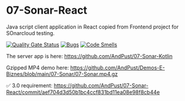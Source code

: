 # 07-Sonar-React
Java script client application in React copied from Frontend project for SOnarcloud testing.

[![Quality Gate Status](https://sonarcloud.io/api/project_badges/measure?project=AndPust_07-Sonar-React&metric=alert_status)](https://sonarcloud.io/summary/new_code?id=AndPust_07-Sonar-React)
[![Bugs](https://sonarcloud.io/api/project_badges/measure?project=AndPust_07-Sonar-React&metric=bugs)](https://sonarcloud.io/summary/new_code?id=AndPust_07-Sonar-React)
[![Code Smells](https://sonarcloud.io/api/project_badges/measure?project=AndPust_07-Sonar-React&metric=code_smells)](https://sonarcloud.io/summary/new_code?id=AndPust_07-Sonar-React)

The server app is here: https://github.com/AndPust/07-Sonar-Kotlin

Gzipped MP4 demo here: https://github.com/AndPust/Demos-E-Biznes/blob/main/07-Sonar/07-Sonar.mp4.gz

✅ 3.0 requirement: https://github.com/AndPust/07-Sonar-React/commit/aef704d3d50b1bc4ccf831bd11ea08e98f8cb44e